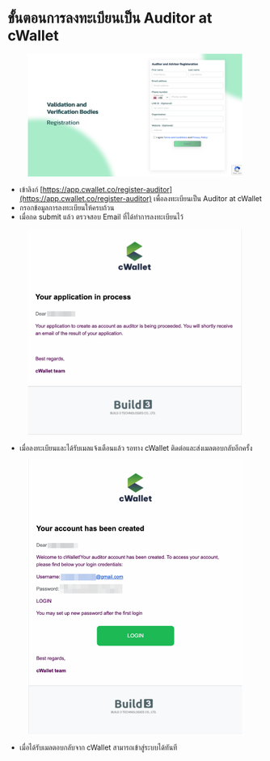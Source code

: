 # ขั้นตอนการลงทะเบียนเป็น Auditor at cWallet

<figure><img src="../.gitbook/assets/image (3).png" alt=""><figcaption></figcaption></figure>

* เข้าลิงก์ [https://app.cwallet.co/register-auditor](https://app.cwallet.co/register-auditor) เพื่อลงทะเบียนเป็น Auditor at cWallet
* กรอกข้อมูลการลงทะเบียนให้ครบถ้วน
* เมื่อกด submit แล้ว ตรวจสอบ Email ที่ได้ทำการลงทะเบียนไว้





<figure><img src="../.gitbook/assets/image (45).png" alt=""><figcaption></figcaption></figure>

* เมื่อลงทะเบียนและได้รับเมลแจ้งเตือนแล้ว รอทาง cWallet ติดต่อและส่งเมลตอบกลับอีกครั้ง





<figure><img src="../.gitbook/assets/image (62).png" alt=""><figcaption></figcaption></figure>

* เมื่อได้รับเมลตอบกลับจาก cWallet สามารถเข้าสู่ระบบได้ทันที

